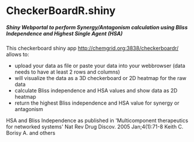 # CheckerBoardR.shiny
##### Shiny Webportal to perform Synergy/Antagonism calculation using Bliss Independence and Highest Single Agent (HSA)

This checkerboard shiny app http://chemgrid.org:3838/checkerboardr/ allows to:

* upload your data as file or paste your data into your webbrowser (data needs to have at least 2 rows and columns)
* will visualize the data as a 3D checkerboard or 2D heatmap for the raw data 
* calculate Bliss independence and HSA values and show data as 2D heatmap
* return the highest Bliss independence and HSA value for synergy or antagonism

HSA and Bliss Independence as published in 'Multicomponent therapeutics for networked systems' Nat Rev Drug Discov. 2005 Jan;4(1):71-8 
Keith C. Borisy A. and others



